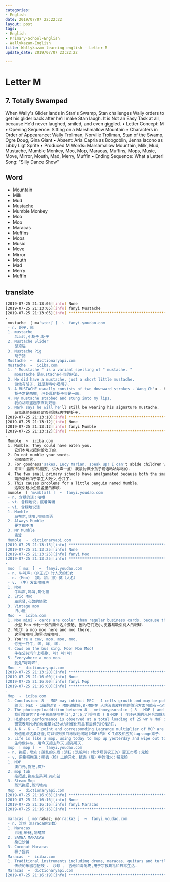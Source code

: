 ```yaml
---
categories:
- English
date: 2019/07/07 22:22:22
layout: post
tags:
- English
- Primary-School-English
- Wallykazam-English
title: Wallykazam learning english - Letter M
update_date: 2019/07/07 23:22:22

---
```


# Letter M

## 7. Totally Swamped

When Wally's Glider lands in Stan's Swamp, Stan challenges Wally orders to get his glider back after he'll make Stan laugh. It is Not an Easy Task at all, because He'd never laughed, smiled, and even giggled.
• Letter Concept: M
• Opening Sequence: Sitting on a Marshmallow Mountain
• Characters in Order of Appearance: Wally Trollman, Norville Trollman, Stan of the Swamp, Ogre Doug, Gina Giant
• Absent: Aria Capria as Bobgoblin, Jenna Iacono as Libby Ligt Sprite
• Produced M Words: Marshmallow Mountain, Milk, Mud, Mustache, Mumble Monkey, Moo, Mop, Maracas, Muffins, Mops, Music, Move, Mirror, Mouth, Mad, Merry, Muffin
• Ending Sequence: What a Letter!
Song: "Silly Dance Show"

## Word

-   Mountain
-   Milk
-   Mud
-   Mustache
-   Mumble Monkey
-   Moo
-   Mop
-   Maracas
-   Muffins
-   Mops
-   Music
-   Move
-   Mirror
-   Mouth
-   Mad
-   Merry
-   Muffin

## translate

```sh
[2019-07-25 21:13:05][info] None
[2019-07-25 21:13:05][info] fanyi Mustache
[2019-07-25 21:13:05][info] ********************************************************************************
-
 mustache  [ mə'stɑːʃ ]  ~  fanyi.youdao.com
 - n. 胡子，髭
 1. mustache
    后上片,小胡子,胡子
 2. Mustache Slider
    胡须猫
 3. Mustache Pig
    胡子猪
 Mustache  ~  dictionaryapi.com
 Mustache  ~  iciba.com
 1. " Moustache " is a variant spelling of " mustache. "
    moustache 是mustache不同的拼法.
 2. He did have a mustache, just a short little mustache.
    但他有胡子, 就是那种小短胡子.
 3. A MUSTACHE usually consists of two downward strokes . Wang Ch'u - hou's mustache was just a single strip.
    胡子常是两撇, 汪处厚的胡子只是一画.
 4. My mustache stabbed and stung into my lips.
    我的胡须竖起来直刺双唇.
 5. Mark says he will he'll still be wearing his signature mustache.
    马克说他会继续留着他那标志性的胡子.
[2019-07-25 21:13:10][info] ********************************************************************************
[2019-07-25 21:13:12][info] None
[2019-07-25 21:13:12][info] fanyi Mumble
[2019-07-25 21:13:12][info] ********************************************************************************
-
 Mumble  ~  iciba.com
 1. Mumble: They could have eaten you.
    它们本可以把你给吃了的.
 2. Do not mumble your words.
    别喃喃而言.
 3. For goodness'sakes, Lucy Marian, speak up! I can't abide children who mumble.
    乖乖! 露西?玛丽安, 讲大声一点! 我最讨厌小孩子说话咕咕哝哝的.
 4. The two small primary schools have amalgamated because both the small mumble.
    两所学校由于学生人数少,合并了.
 5. This causes problems for a little penguin named Mumble.
    这就引起小企鹅孟堡的麻烦.
 mumble  [ 'mʌmb(ə)l ]  ~  fanyi.youdao.com
 - n. 含糊的话；咕噜
 - vt. 含糊地说；抿着嘴嚼
 - vi. 含糊地说话
 1. Mumble
    马布尔,咕哝,喃喃而语
 2. Always Mumble
    要含糊不清
 3. Mr Mumble
    孟波
 Mumble  ~  dictionaryapi.com
[2019-07-25 21:13:15][info] ********************************************************************************
[2019-07-25 21:13:25][info] None
[2019-07-25 21:13:25][info] fanyi Moo
[2019-07-25 21:13:25][info] ********************************************************************************
-
 moo  [ muː ]  ~  fanyi.youdao.com
 - n. 牛叫声；（非正式）讨人厌的妇女
 - n. (Moo) （美、加、挪）莫（人名）
 - v. （牛）发出哞哞声
 1. Moo
    牛叫声,鸣叫,氧化钼
 2. Eric Moo
    巫启贤,心酸的情歌
 3. Vintage moo
    旧小屋
 Moo  ~  iciba.com
 1. Moo mini - cards are cooler than regular business cards, because they're small and attention - grabbing .
    小型 Moo 卡比一般的商业名片要酷, 因为它们更小,更容易吸引别人的眼球.
 2. With a moo moo here and moo there.
    这里哞哞叫,那里也哞哞叫.
 3. You're a cow, moo, moo, moo.
    你是一只牛, 哞, 哞, 哞.
 4. Cows on the bus sing. Moo! Moo Moo!
    牛在公共汽车上唱歌. 哞! 哞!哞!
 5. Everywhere a moo moo.
    到处“哞哞哞”.
 Moo  ~  dictionaryapi.com
[2019-07-25 21:13:28][info] ********************************************************************************
[2019-07-25 21:16:00][info] None
[2019-07-25 21:16:00][info] fanyi Mop
[2019-07-25 21:16:00][info] ********************************************************************************
-
 Mop  ~  iciba.com
 1. Conclusion: 8 - MOP may inhibit MEC - 1 cells growth and may be potential in treating mucoepidermoid carcinoma.
    结论: MEC - 1细胞对8 - MOP较敏感,8-MOP在 人粘液表皮样癌的防治方面可能有一定意义.
 2. The photocycloaddition between 8 - methoxypsoralin ( 8 - MOP ) and cyclohexene has been studied previously.
    我们曾研究了8-甲氧基呋喃并[3′,2′∶6,7]香豆素 ( 8-MOP ) 与环己烯的光环合加成反应.
 3. Highest performance is observed at a total loading of 25 wr % MoP in HDN of Q.
    研究表明MoP的负载量为25wt%时催化剂具有最佳的HDN活性.
 4. A K - K - T point and corresponding Lagrange multiplier of MOP are obtained by tracking numerically this path.
    数值追踪这条路径,可以得到多目标规划问题(MOP)的K-K-T点及相应的Lagrange乘子.
 5. Life is like a mop, using today to mop up yesterday and wipe out tomorrow.
    生命像抹布, 用今天擦去昨天,擦亮明天.
 mop  [ mɒp ]  ~  fanyi.youdao.com
 - n. 拖把，墩布；蓬乱的头发；清扫；洗碗刷；（秋季雇佣农工的）雇工市场；鬼脸
 - v. 用拖把拖洗；擦去（脸）上的汗水，拭去（眼）中的泪水；扮鬼脸
 1. MOP
    澳门元,拖把,猫扑
 2. mop tub
    拖把盆,拖布盆系列,拖布盆
 3. Steam Mop
    蒸汽拖把,蒸汽地拖
 Mop  ~  dictionaryapi.com
[2019-07-25 21:16:03][info] ********************************************************************************
[2019-07-25 21:16:16][info] None
[2019-07-25 21:16:16][info] fanyi Maracas
[2019-07-25 21:16:16][info] ********************************************************************************
-
 maracas  [ mə'rækəz; mə'ra:kəz ]  ~  fanyi.youdao.com
 - n. 沙球（maraca的复数）
 1. Maracas
    沙槌,砂槌,响葫芦
 2. SAMBA MARACAS
    桑巴沙锤
 3. Coconut Maracas
    椰子摇铃
 Maracas  ~  iciba.com
 1. Traditional instruments including drums, maracas, guitars and turtle shells are used for religious and secular occasions.
    传统的乐器包括鼓 、 沙球 、 吉他和海龟壳,用于宗教典礼和日常生活.
 Maracas  ~  dictionaryapi.com
[2019-07-25 21:16:19][info] ********************************************************************************
```
